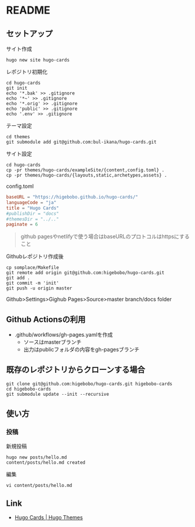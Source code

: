 # README

## セットアップ

サイト作成

```shell
hugo new site hugo-cards
```

レポジトリ初期化

```shell
cd hugo-cards
git init
echo '*.bak' >> .gitignore
echo '*~' >> .gitignore
echo '*.orig' >> .gitignore
echo 'public' >> .gitignore
echo '.env' >> .gitignore
```

テーマ設定

```shell
cd themes 
git submodule add git@github.com:bul-ikana/hugo-cards.git
```

サイト設定

```shell
cd hugo-cards
cp -pr themes/hugo-cards/exampleSite/{content,config.toml} .
cp -pr themes/hugo-cards/{layouts,static,archetypes,assets} .
```

config.toml

```toml
baseURL = "https://higebobo.github.io/hugo-cards/"
languageCode = "ja"
title = "Hugo Cards"
#publishDir = "docs"
#themesDir = "../.."
paginate = 6

```

> github pagesやnetlifyで使う場合はbaseURLのプロトコルはhttpsにすること

Githubレポジトリ作成後

```shell
cp somplace/Makefile
git remote add origin git@github.com:higebobo/hugo-cards.git
git add .
git commit -m 'init'
git push -u origin master
```

Github>Settings>Gighub Pages>Source>master branch/docs folder

## Github Actionsの利用

* .github/workflows/gh-pages.yamlを作成
    * ソースはmasterブランチ
    * 出力はpublicフォルダの内容をgh-pagesブランチ

## 既存のレポジトリからクローンする場合

```shell
git clone git@github.com:higebobo/hugo-cards.git higebobo-cards
cd higebobo-cards
git submodule update --init --recursive
```

## 使い方

### 投稿

新規投稿

```shell
hugo new posts/hello.md
content/posts/hello.md created
```

編集

```shell
vi content/posts/hello.md
```

## Link

* [Hugo Cards \| Hugo Themes](https://themes.gohugo.io/hugo-cards/)
